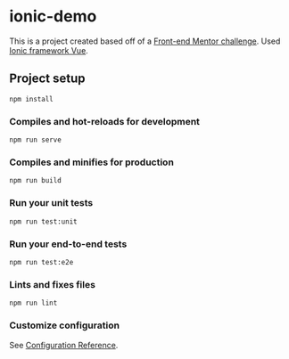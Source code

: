 # ionic-demo

This is a project created based off of a [Front-end Mentor challenge](https://www.frontendmentor.io/challenges/social-media-dashboard-with-theme-switcher-6oY8ozp_H). Used [Ionic framework Vue](https://ionicframework.com/).

## Project setup
```
npm install
```

### Compiles and hot-reloads for development
```
npm run serve
```

### Compiles and minifies for production
```
npm run build
```

### Run your unit tests
```
npm run test:unit
```

### Run your end-to-end tests
```
npm run test:e2e
```

### Lints and fixes files
```
npm run lint
```

### Customize configuration
See [Configuration Reference](https://cli.vuejs.org/config/).
